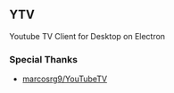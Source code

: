 ## YTV
Youtube TV Client for Desktop on Electron

### Special Thanks
- [marcosrg9/YouTubeTV](https://github.com/marcosrg9/YouTubeTV)
